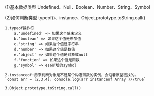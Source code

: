 (1)基本数据类型
    Undefined、Null、Boolean、Number、String、Symbol

(2)如何判断类型
    typeof()、instance、Object.prototype.toString.call()

    1.typeof操作符
        a.'undefined' => 如果这个值未定义
        b.'boolean' => 如果这个值是布尔值
        c.'string' => 如果这个值是字符串
        d.'number' => 如果这个值是数值
        e.'object' => 如果这个值是对象或null
        f.'function' => 如果这个值是函数
        g.'symbol' => es6新增的symbol

    2.instanceof:用来判断对象是不是某个构造函数的实例，会沿着原型链找的。
    `const arr = [2,3,4]; console.log(arr instanceof Array )//true`

    3.Object.prototype.toString.call()